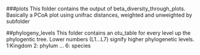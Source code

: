 ###plots
This folder contains the output of beta_diversity_through_plots. Basically a PCoA plot using unifrac distances, weighted and unweighted by subfolder

##phylogeny_levels
This folder contains an otu_table for every level up the phylogentic tree. Lower numbers (L1...L7) signify higher phylogenetic levels. 1:Kingdom 2: phylum ...  6: species
